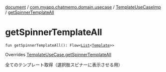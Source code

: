 [document](../../index.md) / [com.myapp.chatmemo.domain.usecase](../index.md) / [TemplateUseCaseImp](index.md) / [getSpinnerTemplateAll](./get-spinner-template-all.md)

# getSpinnerTemplateAll

`fun getSpinnerTemplateAll(): Flow<`[`List`](https://kotlinlang.org/api/latest/jvm/stdlib/kotlin.collections/-list/index.html)`<`[`Template`](../../com.myapp.chatmemo.domain.model.entity/-template/index.md)`>>`

Overrides [TemplateUseCase.getSpinnerTemplateAll](../-template-use-case/get-spinner-template-all.md)

全てのテンプレート取得（選択肢スピナーに表示させる用）

